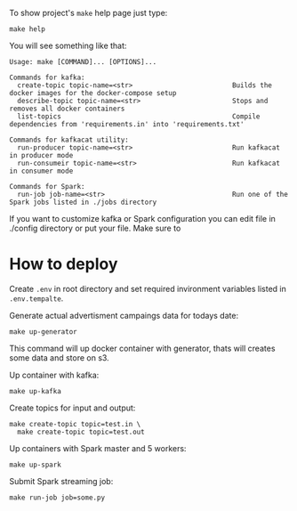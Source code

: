 
To show project's `make` help page just type:

```shell
make help
```
You will see something like that:

```
Usage: make [COMMAND]... [OPTIONS]...

Commands for kafka:
  create-topic topic-name=<str>                         Builds the docker images for the docker-compose setup
  describe-topic topic-name=<str>                       Stops and removes all docker containers
  list-topics                                           Compile dependencies from 'requirements.in' into 'requirements.txt'

Commands for kafkacat utility:
  run-producer topic-name=<str>                         Run kafkacat in producer mode
  run-consumeir topic-name=<str>                        Run kafkacat in consumer mode

Commands for Spark:
  run-job job-name=<str>                                Run one of the Spark jobs listed in ./jobs directory
```


If you want to customize kafka or Spark configuration you can edit file in ./config directory or put your file. Make sure to 



# How to deploy

Create `.env` in root directory and set required invironment variables listed in `.env.tempalte`.

Generate actual advertisment campaings data for todays date:

```shell
make up-generator
```
This command will up docker container with generator, thats will creates some data and store on s3.

Up container with kafka:

```shell
make up-kafka
```
Create topics for input and output:

```shell
make create-topic topic=test.in \
  make create-topic topic=test.out
```

Up containers with Spark master and 5 workers:

```shell
make up-spark 
```

Submit Spark streaming job:

```shell
make run-job job=some.py
```

